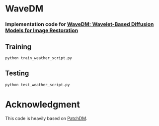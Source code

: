 # WaveDM

### Implementation code for [WaveDM: Wavelet-Based Diffusion Models for Image Restoration](https://arxiv.org/abs/2305.13819)


## Training 


```
python train_weather_script.py
```

## Testing 

```
python test_weather_script.py
```



# Acknowledgment
This code is heavily based on [PatchDM](https://github.com/IGITUGraz/WeatherDiffusion).

